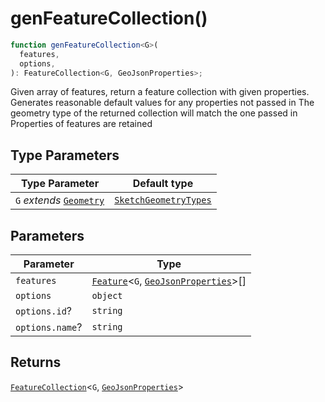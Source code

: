 # genFeatureCollection()

```ts
function genFeatureCollection<G>(
  features,
  options,
): FeatureCollection<G, GeoJsonProperties>;
```

Given array of features, return a feature collection with given properties.
Generates reasonable default values for any properties not passed in
The geometry type of the returned collection will match the one passed in
Properties of features are retained

## Type Parameters

| Type Parameter                                          | Default type                                                    |
| ------------------------------------------------------- | --------------------------------------------------------------- |
| `G` _extends_ [`Geometry`](../type-aliases/Geometry.md) | [`SketchGeometryTypes`](../type-aliases/SketchGeometryTypes.md) |

## Parameters

| Parameter       | Type                                                                                                        |
| --------------- | ----------------------------------------------------------------------------------------------------------- |
| `features`      | [`Feature`](../interfaces/Feature.md)\<`G`, [`GeoJsonProperties`](../type-aliases/GeoJsonProperties.md)\>[] |
| `options`       | `object`                                                                                                    |
| `options.id`?   | `string`                                                                                                    |
| `options.name`? | `string`                                                                                                    |

## Returns

[`FeatureCollection`](../interfaces/FeatureCollection.md)\<`G`, [`GeoJsonProperties`](../type-aliases/GeoJsonProperties.md)\>
